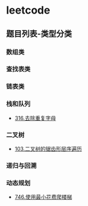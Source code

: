 # leetcode

## 题目列表-类型分类

### 数组类

### 查找表类

### 链表类

### 栈和队列
- [316.去除重复字母](/leetcode/316.去除重复字母.md)

### 二叉树
- [103.二叉树的锯齿形层序遍历](/leetcode/103.二叉树的锯齿形层序遍历.md)
### 递归与回溯

### 动态规划
- [746.使用最小花费爬楼梯](/leetcode/746.使用最小花费爬楼梯.md)